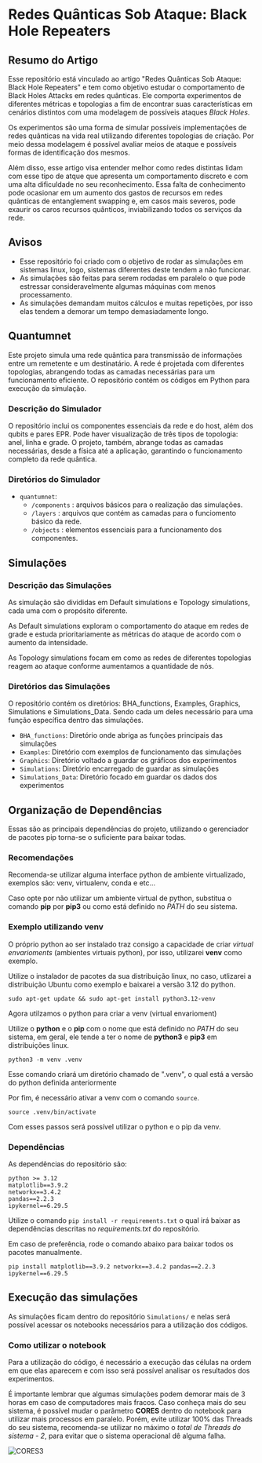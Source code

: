 # Redes Quânticas Sob Ataque: Black Hole Repeaters

## Resumo do Artigo

Esse repositório está vinculado ao artigo "Redes Quânticas Sob Ataque: Black Hole Repeaters" e tem como objetivo estudar o comportamento de Black Holes Attacks em redes quânticas. Ele comporta experimentos de diferentes métricas e topologias a fim de encontrar suas características em cenários distintos com uma modelagem de possíveis ataques _Black Holes_.

Os experimentos são uma forma de simular possíveis implementações de redes quânticas na vida real utilizando diferentes topologias de criação. Por meio dessa modelagem é possível avaliar meios de ataque e possíveis formas de identificação dos mesmos.

Além disso, esse artigo visa entender melhor como redes distintas lidam com esse tipo de atque que apresenta um comportamento discreto e com uma alta dificuldade no seu reconhecimento. Essa falta de conhecimento pode ocasionar em um aumento dos gastos de recursos em redes quânticas de entanglement swapping e, em casos mais severos, pode exaurir os caros recursos quânticos, inviabilizando todos os serviços da rede.

## Avisos

- Esse repositório foi criado com o objetivo de rodar as simulações em sistemas linux, logo, sistemas diferentes deste tendem a não funcionar.
- As simulações são feitas para serem rodadas em paralelo o que pode estressar consideravelmente algumas máquinas com menos processamento.
- As simulações demandam muitos cálculos e muitas repetições, por isso elas tendem a demorar um tempo demasiadamente longo.

## Quantumnet

Este projeto simula uma rede quântica para transmissão de informações entre um remetente e um destinatário. A rede é projetada com diferentes topologias, abrangendo todas as camadas necessárias para um funcionamento eficiente. O repositório contém os códigos em Python para execução da simulação.

### Descrição do Simulador

O repositório inclui os componentes essenciais da rede e do host, além dos qubits e pares EPR. Pode haver visualização de três tipos de topologia: anel, linha e grade. O projeto, também, abrange todas as camadas necessárias, desde a física até a aplicação, garantindo o funcionamento completo da rede quântica.

### Diretórios do Simulador
- ``quantumnet``: 
  - ``/components`` : arquivos básicos para o realização das simulações.
  - ``/layers`` : arquivos que contém as camadas para o funciomento básico da rede.
  - ``/objects`` : elementos essenciais para a funcionamento dos componentes.

## Simulações 

### Descrição das Simulações

As simulação são divididas em Default simulations e Topology simulations, cada uma com o propósito diferente.

As Default simulations exploram o comportamento do ataque em redes de grade e estuda prioritariamente as métricas do ataque de acordo com o aumento da intensidade.

As Topology simulations focam em como as redes de diferentes topologias reagem ao ataque conforme aumentamos a quantidade de nós.

### Diretórios das Simulações

O repositório contém os diretórios: BHA_functions, Examples, Graphics, Simulations e Simulations_Data. Sendo cada um deles necessário para uma função específica dentro das simulações.

- ``BHA_functions``: Diretório onde abriga as funções principais das simulações
- ``Examples``: Diretório com exemplos de funcionamento das simulações
- ``Graphics``: Diretório voltado a guardar os gráficos dos experimentos
- ``Simulations``: Diretório encarregado de guardar as simulações
- ``Simulations_Data``: Diretório focado em guardar os dados dos experimentos

## Organização de Dependências

Essas são as principais dependências do projeto, utilizando o gerenciador de pacotes pip torna-se o suficiente para baixar todas. 

### Recomendações

Recomenda-se utilizar alguma interface python de ambiente virtualizado, exemplos são: venv, virtualenv, conda e etc...

Caso opte por não utilizar um ambiente virtual de python, substitua o comando **pip** por **pip3** ou como está definido no _PATH_ do seu sistema.

### Exemplo utilizando venv

O próprio python ao ser instalado traz consigo a capacidade de criar _virtual envarioments_ (ambientes virtuais python), por isso, utilizarei **venv** como exemplo.

Utilize o instalador de pacotes da sua distribuição linux, no caso, utlizarei a distribuição Ubuntu como exemplo e baixarei a versão 3.12 do python.

```
sudo apt-get update && sudo apt-get install python3.12-venv
```

Agora utilzamos o python para criar a venv (virtual envarioment)

Utilize o **python** e o **pip** com o nome que está definido no _PATH_ do seu sistema, em geral, ele tende a ter o nome de **python3** e **pip3** em distribuições linux.

```
python3 -m venv .venv
```

Esse comando criará um diretório chamado de ".venv", o qual está a versão do python definida anteriormente

Por fim, é necessário ativar a venv com o comando `source`.

```
source .venv/bin/activate
```
 
 Com esses passos será possível utilizar o python e o pip da venv.

### Dependências

As dependências do repositório são:

```
python >= 3.12
matplotlib==3.9.2  
networkx==3.4.2  
pandas==2.2.3  
ipykernel==6.29.5
```

Utilize o comando `pip install -r requirements.txt` o qual irá baixar as dependências descritas no _requirements.txt_ do repositório.

Em caso de preferência, rode o comando abaixo para baixar todos os pacotes manualmente.

```
pip install matplotlib==3.9.2 networkx==3.4.2 pandas==2.2.3 ipykernel==6.29.5
```

## Execução das simulações

As simulações ficam dentro do repositório `Simulations/` e nelas será possível acessar os notebooks necessários para a utilização dos códigos.

### Como utilizar o notebook

Para a utilização do código, é necessário a execução das células na ordem em que elas aparecem e com isso será possível analisar os resultados dos experimentos.

É importante lembrar que algumas simulações podem demorar mais de 3 horas em caso de computadores mais fracos. Caso conheça mais do seu sistema, é possível mudar o parâmetro **CORES** dentro do notebook para utilizar mais processos em paralelo. Porém, evite utilizar 100% das Threads do seu sistema, recomenda-se utilizar no máximo o _total de Threads do sistema - 2_, para evitar que o sistema operacional dê alguma falha.

![CORES3](https://github.com/user-attachments/assets/9870fcdf-da8a-4a3b-86fd-bbbc72b59bef)



